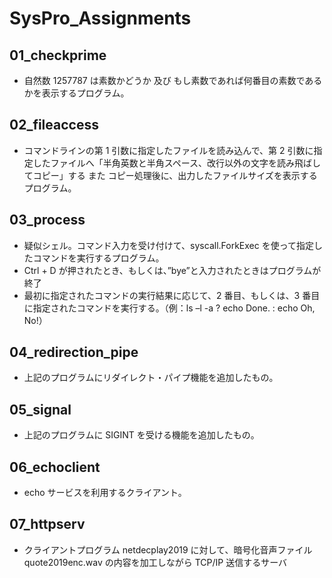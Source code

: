 # SysPro_Assignments

## 01_checkprime

- 自然数 1257787 は素数かどうか 及び もし素数であれば何番目の素数であるかを表示するプログラム。

## 02_fileaccess

- コマンドラインの第 1 引数に指定したファイルを読み込んで、第 2 引数に指定したファイルへ「半角英数と半角スペース、改行以外の文字を読み飛ばしてコピー」する また コピー処理後に、出力したファイルサイズを表示するプログラム。

## 03_process

- 疑似シェル。コマンド入力を受け付けて、syscall.ForkExec を使って指定したコマンドを実行するプログラム。
- Ctrl + D が押されたとき、もしくは、”bye”と入力されたときはプログラムが終了
- 最初に指定されたコマンドの実行結果に応じて、2 番目、もしくは、3 番目に指定されたコマンドを実行する。（例：ls –l -a ? echo Done. : echo Oh, No!）

## 04_redirection_pipe

- 上記のプログラムにリダイレクト・パイプ機能を追加したもの。

## 05_signal

- 上記のプログラムに SIGINT を受ける機能を追加したもの。

## 06_echoclient

- echo サービスを利用するクライアント。

## 07_httpserv

- クライアントプログラム netdecplay2019 に対して、暗号化音声ファイル quote2019enc.wav の内容を加工しながら TCP/IP 送信するサーバ
